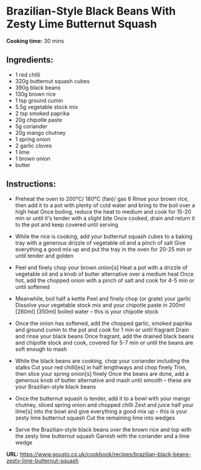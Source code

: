 # Brazilian-Style Black Beans With Zesty Lime Butternut Squash

**Cooking time:** 30 mins

## Ingredients:

- 1 red chilli
- 320g butternut squash cubes
- 390g black beans
- 130g brown rice
- 1 tsp ground cumin
- 5.5g vegetable stock mix
- 2 tsp smoked paprika
- 20g chipotle paste
- 5g coriander
- 20g mango chutney
- 1 spring onion
- 2 garlic cloves
- 1 lime
- 1 brown onion
- butter

## Instructions:

- Preheat the oven to 200°C/ 180°C (fan)/ gas 6
  Rinse your brown rice, then add it to a pot with plenty of cold water and bring to the boil over a high heat
  Once boiling, reduce the heat to medium and cook for 15-20 min or until it's tender with a slight bite
  Once cooked, drain and return it to the pot and keep covered until serving

- While the rice is cooking, add your butternut squash cubes to a baking tray with a generous drizzle of vegetable oil and a pinch of salt
  Give everything a good mix up and put the tray in the oven for 20-25 min or until tender and golden

- Peel and finely chop your brown onion[s]
  Heat a pot with a drizzle of vegetable oil and a knob of butter alternative over a medium heat
  Once hot, add the chopped onion with a pinch of salt and cook for 4-5 min or until softened

- Meanwhile, boil half a kettle
  Peel and finely chop (or grate) your garlic
  Dissolve your vegetable stock mix and your chipotle paste in 200ml [260ml] [350ml] boiled water – this is your chipotle stock

- Once the onion has softened, add the chopped garlic, smoked paprika and ground cumin to the pot and cook for 1 min or until fragrant
  Drain and rinse your black beans
  Once fragrant, add the drained black beans and chipotle stock and cook, covered for 5-7 min or until the beans are soft enough to mash

- While the black beans are cooking, chop your coriander including the stalks
  Cut your red chilli[es] in half lengthways and chop finely
  Trim, then slice your spring onion[s] finely
  Once the beans are done, add a generous knob of butter alternative and mash until smooth – these are your Brazilian-style black beans

- Once the butternut squash is tender, add it to a bowl with your mango chutney, sliced spring onion and chopped chilli
  Zest and juice half your lime[s] into the bowl and give everything a good mix up – this is your zesty lime butternut squash
  Cut the remaining lime into wedges

- Serve the Brazilian-style black beans over the brown rice and top with the zesty lime butternut squash
  Garnish with the coriander and a lime wedge

**URL:** https://www.gousto.co.uk/cookbook/recipes/brazilian-black-beans-zesty-lime-butternut-squash
